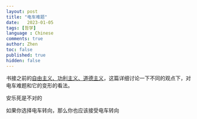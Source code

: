 ```yaml
---
layout: post
title: "电车难题"
date:   2023-01-05
tags: [哲学]
language : Chinese
comments: true
author: Zhen
toc: false
published: true
hidden: false
---
```

书接之前的[自由主义、功利主义、道德主义](/自由主义功利主义道德主义)，这篇详细讨论一下不同的观点下，对电车难题和它的变形的看法。




安乐死是不对的

如果你选择电车转向，那么你也应该接受电车转向
<!--stackedit_data:
eyJoaXN0b3J5IjpbNDcyNzgwNjc4LDE1NjMyMDY3NywtMjgxOD
c1NzU0LDExOTE4MTY5MDIsLTYzNTg3NjI4XX0=
-->